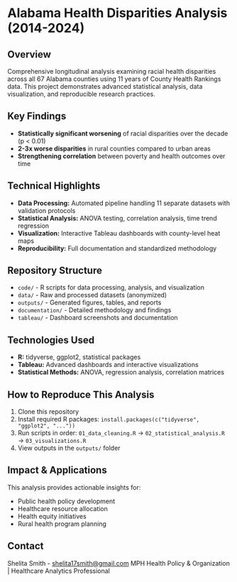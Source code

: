 # Alabama Health Disparities Analysis (2014-2024)

## Overview
Comprehensive longitudinal analysis examining racial health disparities across all 67 Alabama counties using 11 years of County Health Rankings data. This project demonstrates advanced statistical analysis, data visualization, and reproducible research practices.

## Key Findings
- **Statistically significant worsening** of racial disparities over the decade (p < 0.01)
- **2-3x worse disparities** in rural counties compared to urban areas
- **Strengthening correlation** between poverty and health outcomes over time

## Technical Highlights
- **Data Processing:** Automated pipeline handling 11 separate datasets with validation protocols
- **Statistical Analysis:** ANOVA testing, correlation analysis, time trend regression
- **Visualization:** Interactive Tableau dashboards with county-level heat maps
- **Reproducibility:** Full documentation and standardized methodology

## Repository Structure
- `code/` - R scripts for data processing, analysis, and visualization
- `data/` - Raw and processed datasets (anonymized)
- `outputs/` - Generated figures, tables, and reports
- `documentation/` - Detailed methodology and findings
- `tableau/` - Dashboard screenshots and documentation

## Technologies Used
- **R:** tidyverse, ggplot2, statistical packages
- **Tableau:** Advanced dashboards and interactive visualizations
- **Statistical Methods:** ANOVA, regression analysis, correlation matrices

## How to Reproduce This Analysis
1. Clone this repository
2. Install required R packages: `install.packages(c("tidyverse", "ggplot2", "..."))`
3. Run scripts in order: `01_data_cleaning.R` → `02_statistical_analysis.R` → `03_visualizations.R`
4. View outputs in the `outputs/` folder

## Impact & Applications
This analysis provides actionable insights for:
- Public health policy development
- Healthcare resource allocation
- Health equity initiatives
- Rural health program planning

## Contact
Shelita Smith - shelita17smith@gmail.com 
MPH Health Policy & Organization | Healthcare Analytics Professional
